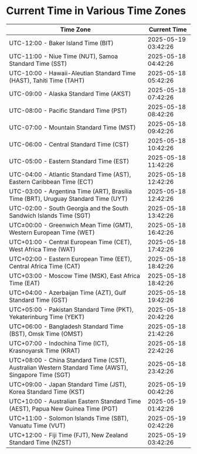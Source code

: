 # Current Time in Various Time Zones

| Time Zone | Current Time |
|-----------|--------------|
| UTC-12:00 - Baker Island Time (BIT) | 2025-05-19 03:42:26 |
| UTC-11:00 - Niue Time (NUT), Samoa Standard Time (SST) | 2025-05-18 04:42:26 |
| UTC-10:00 - Hawaii-Aleutian Standard Time (HAST), Tahiti Time (TAHT) | 2025-05-18 05:42:26 |
| UTC-09:00 - Alaska Standard Time (AKST) | 2025-05-18 07:42:26 |
| UTC-08:00 - Pacific Standard Time (PST) | 2025-05-18 08:42:26 |
| UTC-07:00 - Mountain Standard Time (MST) | 2025-05-18 09:42:26 |
| UTC-06:00 - Central Standard Time (CST) | 2025-05-18 10:42:26 |
| UTC-05:00 - Eastern Standard Time (EST) | 2025-05-18 11:42:26 |
| UTC-04:00 - Atlantic Standard Time (AST), Eastern Caribbean Time (ECT) | 2025-05-18 12:42:26 |
| UTC-03:00 - Argentina Time (ART), Brasília Time (BRT), Uruguay Standard Time (UYT) | 2025-05-18 12:42:26 |
| UTC-02:00 - South Georgia and the South Sandwich Islands Time (SGT) | 2025-05-18 13:42:26 |
| UTC±00:00 - Greenwich Mean Time (GMT), Western European Time (WET) | 2025-05-18 16:42:26 |
| UTC+01:00 - Central European Time (CET), West Africa Time (WAT) | 2025-05-18 17:42:26 |
| UTC+02:00 - Eastern European Time (EET), Central Africa Time (CAT) | 2025-05-18 18:42:26 |
| UTC+03:00 - Moscow Time (MSK), East Africa Time (EAT) | 2025-05-18 18:42:26 |
| UTC+04:00 - Azerbaijan Time (AZT), Gulf Standard Time (GST) | 2025-05-18 19:42:26 |
| UTC+05:00 - Pakistan Standard Time (PKT), Yekaterinburg Time (YEKT) | 2025-05-18 20:42:26 |
| UTC+06:00 - Bangladesh Standard Time (BST), Omsk Time (OMST) | 2025-05-18 21:42:26 |
| UTC+07:00 - Indochina Time (ICT), Krasnoyarsk Time (KRAT) | 2025-05-18 22:42:26 |
| UTC+08:00 - China Standard Time (CST), Australian Western Standard Time (AWST), Singapore Time (SGT) | 2025-05-18 23:42:26 |
| UTC+09:00 - Japan Standard Time (JST), Korea Standard Time (KST) | 2025-05-19 00:42:26 |
| UTC+10:00 - Australian Eastern Standard Time (AEST), Papua New Guinea Time (PGT) | 2025-05-19 01:42:26 |
| UTC+11:00 - Solomon Islands Time (SBT), Vanuatu Time (VUT) | 2025-05-19 02:42:26 |
| UTC+12:00 - Fiji Time (FJT), New Zealand Standard Time (NZST) | 2025-05-19 03:42:26 |

